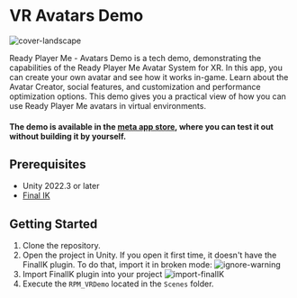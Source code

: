 # VR Avatars Demo

![cover-landscape](https://github.com/readyplayerme/unity-vr-template/assets/42868289/3968b45f-433d-4804-b9ef-67958e255397)

Ready Player Me - Avatars Demo is a tech demo, demonstrating the capabilities of the Ready Player Me Avatar System for XR. In this app, you can create your own avatar and see how it works in-game. Learn about the Avatar Creator, social features, and customization and performance optimization options. This demo gives you a practical view of how you can use Ready Player Me avatars in virtual environments.

#### The demo is available in the [meta app store](https://www.meta.com/experiences/7174899382622544), where you can test it out without building it by yourself.

## Prerequisites
- Unity 2022.3 or later
- [Final IK](https://assetstore.unity.com/packages/tools/animation/final-ik-14290)

## Getting Started
1. Clone the repository.
1. Open the project in Unity. If you open it first time, it doesn't have the FinalIK plugin. To do that, import it in broken mode:
![ignore-warning](https://github.com/readyplayerme/unity-vr-template/assets/107070960/a6071008-35e9-4998-b89e-a1f31f239a60)
1. Import FinalIK plugin into your project
![import-finalIK](https://github.com/readyplayerme/unity-vr-template/assets/107070960/235d717f-0652-4a7c-8e58-42623e54a0b4)
1. Execute the `RPM_VRDemo` located in the `Scenes` folder.